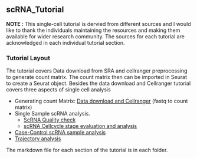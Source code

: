 ## scRNA_Tutorial

**NOTE :** This single-cell tutorial is dervied from different sources and I would like to thank the individuals maintaining the resources and making them available for wider research community. The sources for each tutorial are acknowledged in each individual tutorial section.

### Tutorial Layout
The tutorial covers Data download from SRA and cellranger preprocessing to generate count matrix.  The count matrix then can be imported in Seurat to create a Seurat object. Besides the data download and Cellranger tutorial covers three aspects of single cell analysis
- Generating count Matrix: [Data download and Cellranger](https://github.com/vijender-singh/scRNA_Tutorial/blob/main/01_DataDownload/01_DataDownload_processing.md) (fastq to count matrix)
- Single Sample scRNA analysis.
    - [ScRNA Quality check](https://github.com/vijender-singh/scRNA_Tutorial/blob/main/02_DataQC_Filtering/02_SingleCellTutorial_filtered.md)
    - [scRNA Cellcycle stage evaluation and analysis](https://github.com/vijender-singh/scRNA_Tutorial/blob/main/03_CellCyle_Marker_identification/03_CellcyleReg.md)
- [Case-Control scRNA sample analysis](https://github.com/vijender-singh/scRNA_Tutorial/blob/main/04_Case_control_integrateData/04_DataIntegration_CaseControl.md)
- [Trajectory analysis](https://github.com/vijender-singh/scRNA_Tutorial/blob/main/05_Trajectory_analysis/05_Trajectory_analysis_Bcell.md)

The markdown file for each section of the tutorial is in each folder.
